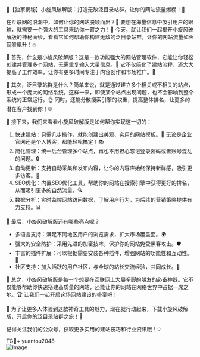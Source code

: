 🎉【独家揭秘】小旋风破解版：打造无敌泛目录站群，让你的网站流量爆棚！🚀

在互联网的浪潮中，如何让你的网站脱颖而出？👀 要想在海量信息中吸引用户的眼球，就需要一个强大的工具来助你一臂之力！💪 今天，就让我们一起揭开小旋风破解版的神秘面纱，看看它如何帮助你构建无敌的泛目录站群，让你的网站流量如火箭般飙升！🔥

🌈 首先，什么是小旋风破解版？这是一款功能强大的网站管理软件，它能让你轻松创建并管理多个网站，无需重复输入大量信息。🎯 它不仅简化了建站流程，还大大提高了工作效率，让你有更多时间专注于内容创作和市场推广。🌟

🌈 其次，泛目录站群是什么？简单来说，就是通过建立多个相关或不相关的站点，形成一个庞大的网络系统。这样一来，即使某个站点出现问题，也不会影响到整个系统的正常运行。👌 同时，还能分散搜索引擎的权重，提高整体排名，让更多的潜在客户找到你！🌐

🌈 接下来，我们来看看小旋风破解版是如何帮你实现这一切的：
1. 快速建站：只需几步操作，就能创建出美观、实用的网站模板。🎨 无论是企业官网还是个人博客，都能轻松搞定！📚
2. 简化管理：统一后台管理多个站点，再也不用担心忘记登录密码或者账号混乱的问题。🔒
3. 自动更新：支持自动采集和发布内容，让你的内容库始终保持新鲜感，吸引更多访客。🔄
4. SEO优化：内置SEO优化工具，帮助你的网站在搜索引擎中获得更好的排名，从而吸引更多的自然流量。🔍
5. 数据分析：实时监控网站访问数据，了解用户行为，为后续的营销策略提供有力支持。📊

🌈 最后，小旋风破解版还有哪些亮点呢？
- 多语言支持：满足不同地区用户的浏览需求，扩大市场覆盖面。🌍
- 强大的安全防护：采用先进的加密技术，保护你的网站免受黑客攻击。🛡️
- 丰富的插件扩展：可以根据需要安装各种插件，增强网站的功能性和互动性。🔧
- 社区支持：加入活跃的用户社区，与全球的站长交流经验，共同成长。🤝

🌈 总之，小旋风破解版是每一个想要在互联网上大展拳脚的朋友的必备神器。它不仅能够帮助你快速搭建高质量的网站，还能让你的网站在网络世界中占据一席之地。🏆 让我们一起开启这场网站建设的盛宴吧！

🎉 为了让更多人体验到这款神奇工具的魅力，现在就行动起来，下载小旋风破解版，开启你的泛目录站群之旅！🚀

记得关注我们的公众号，获取更多实用的建站技巧和行业资讯哦！💡

TG💪+ yuantou2048  
![Image](https://github.com/user-attachments/assets/42a5a4a5-fea9-4a1d-8aa0-73e57e430cca)
